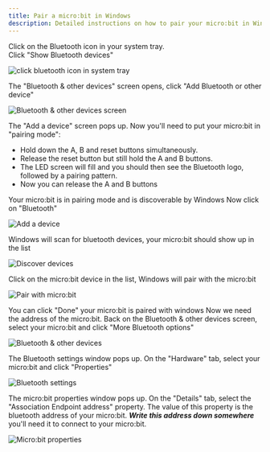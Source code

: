 ```yaml
---
title: Pair a micro:bit in Windows
description: Detailed instructions on how to pair your micro:bit in Windows
---
```


Click on the Bluetooth icon in your system tray.  
Click "Show Bluetooth devices"

![click bluetooth icon in system tray](bluetooth-1.png)  

The "Bluetooth & other devices" screen opens, click "Add Bluetooth or other device"

![Bluetooth & other devices screen](bluetooth-2.png)  

The "Add a device" screen pops up. Now you'll need to put your micro:bit in "pairing mode":

  - Hold down the A, B and reset buttons simultaneously.
  - Release the reset button but still hold the A and B buttons.
  - The LED screen will fill and you should then see the Bluetooth logo, followed by a pairing pattern.
  - Now you can release the A and B buttons

Your micro:bit is in pairing mode and is discoverable by Windows
Now click on "Bluetooth"

![Add a device](bluetooth-3.png)  

Windows will scan for bluetooth devices, your micro:bit should show up in the list

![Discover devices](bluetooth-4.png)

Click on the micro:bit device in the list, Windows will pair with the micro:bit

![Pair with micro:bit](bluetooth-5.png)

You can click "Done" your micro:bit is paired with windows
Now we need the address of the micro:bit. Back on the Bluetooth & other devices screen, select your micro:bit and click
"More Bluetooth options"

![Bluetooth & other devices](address-1.png)

The Bluetooth settings window pops up. On the "Hardware" tab, select your micro:bit and click "Properties"  

![Bluetooth settings](address-2.png)

The micro:bit properties window pops up. On the "Details" tab, select the "Association Endpoint address" property. 
The value of this property is the bluetooth address of your micro:bit.  ***Write this address down somewhere*** you'll
need it to connect to your micro:bit.

![Micro:bit properties](address-3.png)
